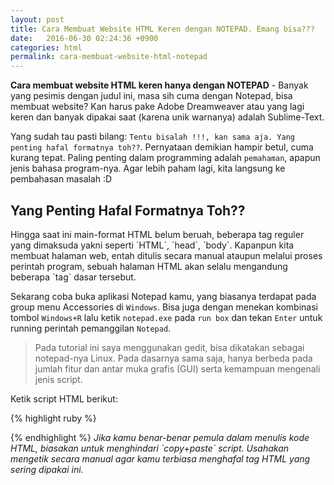 ```yaml
---
layout: post
title: Cara Membuat Website HTML Keren dengan NOTEPAD. Emang bisa???
date:   2016-06-30 02:24:36 +0900
categories: html
permalink: cara-membuat-website-html-notepad
---
```

<strong>Cara membuat website HTML keren hanya dengan NOTEPAD</strong> - Banyak yang pesimis dengan judul ini, masa sih cuma dengan Notepad, bisa membuat website? Kan harus pake Adobe Dreamweaver atau yang lagi keren dan banyak dipakai saat (karena unik warnanya) adalah Sublime-Text.

Yang sudah tau pasti bilang: `Tentu bisalah !!!, kan sama aja. Yang penting hafal formatnya toh??`. Pernyataan demikian hampir betul, cuma kurang tepat. Paling penting dalam programming adalah `pemahaman`, apapun jenis bahasa program-nya. Agar lebih paham lagi, kita langsung ke pembahasan masalah :D

<h2>Yang Penting Hafal Formatnya Toh??</h2>
Hingga saat ini main-format HTML belum beruah, beberapa tag reguler yang dimaksuda yakni seperti `HTML`, `head`, `body`. Kapanpun kita membuat halaman web, entah ditulis secara manual ataupun melalui proses perintah program, sebuah halaman HTML akan selalu mengandung beberapa `tag` dasar tersebut.

Sekarang coba buka aplikasi Notepad kamu, yang biasanya terdapat pada group menu Accessories di `Windows`. Bisa juga dengan menekan kombinasi tombol `Windows+R` lalu ketik `notepad.exe` pada `run box` dan tekan `Enter` untuk running perintah pemanggilan `Notepad`.

<blockquote>
	Pada tutorial ini saya menggunakan gedit, bisa dikatakan sebagai notepad-nya Linux. Pada dasarnya sama saja, hanya berbeda pada jumlah fitur dan antar muka grafis (GUI) serta kemampuan mengenali jenis script.
</blockquote>

Ketik script HTML berikut:

{% highlight ruby %}
<!DOCTYPE html>
<html>
<head>
	<title></title>
</head>
<body>

</body>
</html>
{% endhighlight %}
<i>Jika kamu benar-benar pemula dalam menulis kode HTML, biasakan untuk menghindari `copy+paste` script. Usahakan mengetik secara manual agar kamu terbiasa menghafal tag HTML yang sering dipakai ini.</i>
